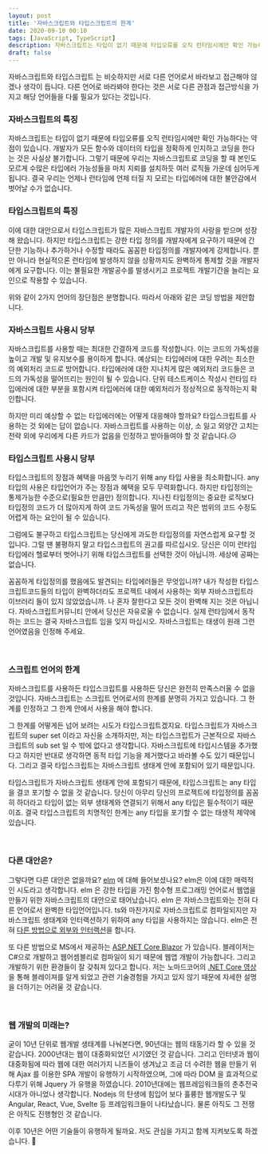 ```yaml
---
layout: post
title: '자바스크립트와 타입스크립트의 한계'
date: 2020-09-10 00:10
tags: [JavaScript, TypeScript]
description: 자바스크립트는 타입이 없기 때문에 타입오류를 오직 런타임시에만 확인 가능하다는 약점이 있습니다. 개발자는 모든 함수나 변수의 타입을 정확하게 인지하고 코딩을 할 수가 없습니다. 그렇기 때문에 우리는 자바스크립트 코딩을 할 때 본인도 모르게 수많은 타입에러 가능성들을 마치 지뢰를 설치하듯 여러 로직들 가운데 심어두게 됩니다. 결국 우리는 언제나 런타임에 언제 터질 지 모르는 타입에러에 대한 불안감에서 벗어날 수가 없습니다
draft: false
---
```


자바스크립트와 타입스크립트 는 비슷하지만 서로 다른 언어로서 바라보고 접근해야 않겠나 생각이 듭니다. 다른 언어로 바라봐야 한다는 것은 서로 다른 관점과 접근방식을 가지고 해당 언어들을 다룰 필요가 있다는 것입니다.


### 자바스크립트의 특징
자바스크립트는 타입이 없기 때문에 타입오류를 오직 런타임시에만 확인 가능하다는 약점이 있습니다. 개발자가 모든 함수와 데이터의 타입을 정확하게 인지하고 코딩을 한다는 것은 사실상 불가합니다. 그렇기 때문에 우리는 자바스크립트로 코딩을 할 때 본인도 모르게 수많은 타입에러 가능성들을 마치 지뢰를 설치하듯 여러 로직들 가운데 심어두게 됩니다. 결국 우리는 언제나 런타임에 언제 터질 지 모르는 타입에러에 대한 불안감에서 벗어날 수가 없습니다.

### 타입스크립트의 특징
이에 대한 대안으로서 타입스크립트가 많은 자바스크립트 개발자의 사랑을 받으며 성장해 왔습니다. 하지만 타입스크립트는 강한 타입 정의를 개발자에게 요구하기 때문에 간단한 기능하나 추가하거나 수정할 때라도 꼼꼼한 타입정의를 개발자에게 강제합니다. 뿐만 아니라 현실적으론 런타임에 발생하지 않을 상황까지도 완벽하게 통제할 것을 개발자에게 요구합니다. 이는 불필요한 개발공수를 발생시키고 프로젝트 개발기간을 늘리는 요인으로 작용할 수 있습니다.

위와 같이 2가지 언어의 장단점은 분명합니다. 따라서 아래와 같은 코딩 방법을 제안합니다.

### 자바스크립트 사용시 당부
자바스크립트를 사용할 때는 최대한 간결하게 코드를 작성합니다. 이는 코드의 가독성을 높이고 개발 및 유지보수를 용이하게 합니다. 예상되는 타입에러에 대한 우려는 최소한의 예외처리 코드로 방어합니다. 타입에러에 대한 지나치게 많은 예외처리 코드들은 코드의 가독성을 떨어뜨리는 원인이 될 수 있습니다. 단위 테스트케이스 작성시 런타임 타입에러에 대한 부분을 포함시켜 타입에러에 대한 예외처리가 정상적으로 동작하는지 확인합니다.

하지만 미리 예상할 수 없는 타입에러에는 어떻게 대응해야 할까요? 타입스크립트를 사용하는 것 외에는 답이 없습니다. 자바스크립트를 사용하는 이상, 소 잃고 외양간 고치는 전략 외에 우리에게 다른 카드가 없음을 인정하고 받아들여야 할 것 같습니다.😥

### 타입스크립트 사용시 당부
타입스크립트의 장점과 혜택을 마음껏 누리기 위해 any 타입 사용을 최소화합니다. any 타입의 사용은 타입언어가 주는 장점과 혜택을 모두 무력화합니다. 하지만 타입정의는 통제가능한 수준으로(필요한 만큼만) 정의합니다. 지나친 타입정의는 중요한 로직보다 타입정의 코드가 더 많아지게 하여 코드 가독성을 떨어 뜨리고 작은 범위의 코드 수정도 어렵게 하는 요인이 될 수 있습니다.

그럼에도 불구하고 타입스크립트는 당신에게 과도한 타입정의를 자연스럽게 요구할 것입니다. 그럴 땐 불평하지 말고 타입스크립트의 권고를 따르십시오. 당신은 이미 런타임 타입에러 헬로부터 벗어나기 위해 타입스크립트를 선택한 것이 아닙니까. 세상에 공짜는 없습니다.

꼼꼼하게 타입정의를 했음에도 발견되는 타입에러들은 무엇입니까? 내가 작성한 타입스크립트코드들의 타입이 완벽하더라도 프로젝트 내에서 사용하는 외부 자바스크립트라이브러리 들이 있지 않았었습니까. 나 혼자 잘한다고 모든 것이 완벽해 지는 것은 아닙니다. 자바스크립트커뮤니티 안에서 당신은 자유로울 수 없습니다. 실제 런타임에서 동작하는 코드는 결국 자바스크립트 임을 잊지 마십시오. 자바스크립트는 태생이 원래 그런 언어였음을 인정해 주세요.

<br>

### 스크립트 언어의 한계
자바스크립트를 사용하든 타입스크립트를 사용하든 당신은 완전히 만족스러울 수 없을 것입니다. 자바스크립트는 스크립트 언어로서의 한계를 분명히 가지고 있습니다. 그 한계를 인정하고 그 한계 안에서 사용을 해야 합니다.

그 한계를 어떻게든 넘어 보려는 시도가 타입스크립트겠지요. 타입스크립트가 자바스크립트의 super set 이라고 자신을 소개하지만, 저는 타입스크립트가 근본적으로 자바스크립트의 sub set 일 수 밖에 없다고 생각합니다. 자바스크립트에 타입시스템을 추가했다고 하지만 반대로 생각하면 동적 타입 기능을 제거했다고 바라볼 수도 있기 때문입니다. 그리고 결국 타입스크립트는 자바스크립트 생태계 안에 포함되어 있기 때문입니다.

타입스크립트가 자바스크립트 생태계 안에 포함되기 때문에, 타입스크립트는 any 타입을 결코 포기할 수 없을 것 같습니다. 당신이 아무리 당신의 프로젝트에 타입정의를 꼼꼼히 하더라고 타입이 없는 외부 생태계와 연결되기 위해서 any 타입은 필수적이기 때문이죠. 결국 타입스크립트의 치명적인 한계는 any 타입을 포기할 수 없는 태생적 제약에 있습니다.

<br>

### 다른 대안은?
그렇다면 다른 대안은 없을까요? [elm](https://elm-lang.org) 에 대해 들어보셨나요? elm은 이에 대한 매력적인 시도라고 생각합니다. elm 은 강한 타입을 가진 함수형 프로그래밍 언어로서 웹앱을 만들기 위한 자바스크립트의 대안으로 태어났습니다. elm 은 자바스크립트와는 전혀 다른 언어로서 완벽한 타입언어입니다. ts와 마찬가지로 자바스크립트로 컴파일되지만 자바스크립트 생태계와 인터랙션하기 위하여 any 타입을 사용하지는 않습니다. elm은 전혀 [다른 방법으로 외부와 인터랙션](https://guide.elm-lang.org/interop)을 합니다. 

또 다른 방법으로 MS에서 제공하는 [ASP.NET Core Blazor](https://docs.microsoft.com/ko-kr/aspnet/core/blazor/?view=aspnetcore-5.0) 가 있습니다. 블레이저는 C#으로 개발하고 웹어셈블리로 컴파일이 되기 때문에 웹앱 개발이 가능합니다. 그리고 개발하기 위한 환경들이 잘 갖춰져 있다고 합니다. 저는 노마드코어의 [.NET Core 영상](https://www.youtube.com/watch?v=4oKtZ9v0IVk)을 통해 블레이져를 알게 되었고 관련 기술경험을 가지고 있지 않기 때문에 자세한 설명을 더하기는 어려울 것 같습니다.


<br>

### 웹 개발의 미래는?
굳이 10년 단위로 웹개발 생태계를 나눠본다면, 90년대는 웹의 태동기라 할 수 있을 것 같습니다. 2000년대는 웹이 대중화되었던 시기였던 것 같습니다. 그리고 인터넷과 웹이 대중화됨에 따라 웹에 대한 여러가지 니즈들이 생겨났고 조금 더 수려한 웹을 만들기 위해 Ajax 를 이용한 SPA 개발이 유행하기 시작하였으며, 그에 따라 DOM 을 효과적으로 다루기 위해 Jquery 가 유행을 하였습니다. 2010년대에는 웹프레임워크들의 춘추전국시대가 아니었나 생각합니다. Nodejs 의 탄생에 힘입어 보다 훌륭한 웹개발도구 및 Angular, React, Vue, Svelte 등 프레임워크들이 나타났습니다. 물론 아직도 그 전쟁은 아직도 진행형인 것 같습니다.

 이후 10년은 어떤 기술들이 유행하게 될까요. 저도 관심을 가지고 함께 지켜보도록 하겠습니다. 🙂
